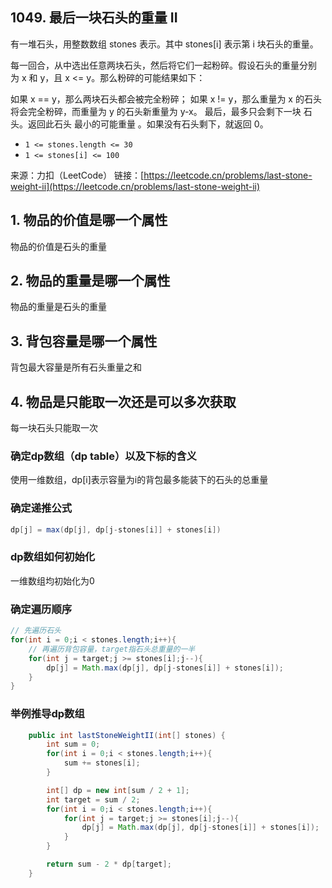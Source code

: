 ## 1049. 最后一块石头的重量 II

有一堆石头，用整数数组 stones 表示。其中 stones[i] 表示第 i 块石头的重量。

每一回合，从中选出任意两块石头，然后将它们一起粉碎。假设石头的重量分别为 x 和 y，且 x <= y。那么粉碎的可能结果如下：

如果 x == y，那么两块石头都会被完全粉碎；
如果 x != y，那么重量为 x 的石头将会完全粉碎，而重量为 y 的石头新重量为 y-x。
最后，最多只会剩下一块 石头。返回此石头 最小的可能重量 。如果没有石头剩下，就返回 0。

- `1 <= stones.length <= 30`
- `1 <= stones[i] <= 100`

来源：力扣（LeetCode）
链接：[https://leetcode.cn/problems/last-stone-weight-ii](https://leetcode.cn/problems/last-stone-weight-ii)





## 1. 物品的价值是哪一个属性

物品的价值是石头的重量

## 2. 物品的重量是哪一个属性

物品的重量是石头的重量

## 3. 背包容量是哪一个属性

背包最大容量是所有石头重量之和

## 4. 物品是只能取一次还是可以多次获取

每一块石头只能取一次



### 确定dp数组（dp table）以及下标的含义

使用一维数组，dp[i]表示容量为i的背包最多能装下的石头的总重量

### 确定递推公式

```Java
dp[j] = max(dp[j], dp[j-stones[i]] + stones[i])
```

### dp数组如何初始化

一维数组均初始化为0

### 确定遍历顺序

```Java
// 先遍历石头
for(int i = 0;i < stones.length;i++){
    // 再遍历背包容量，target指石头总重量的一半
    for(int j = target;j >= stones[i];j--){
        dp[j] = Math.max(dp[j], dp[j-stones[i]] + stones[i]);
    }
}
```

### 举例推导dp数组



```Java
    public int lastStoneWeightII(int[] stones) {
        int sum = 0;
        for(int i = 0;i < stones.length;i++){
            sum += stones[i];
        }

        int[] dp = new int[sum / 2 + 1];
        int target = sum / 2;
        for(int i = 0;i < stones.length;i++){
            for(int j = target;j >= stones[i];j--){
                dp[j] = Math.max(dp[j], dp[j-stones[i]] + stones[i]);
            }
        }

        return sum - 2 * dp[target];
    }
```

